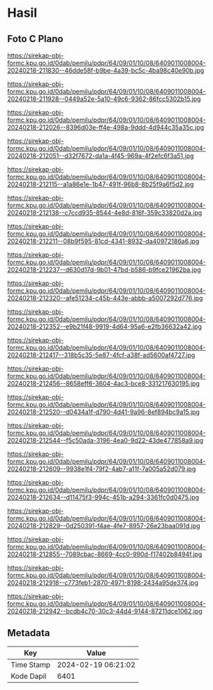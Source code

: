 # Hasil

## Foto C Plano

https://sirekap-obj-formc.kpu.go.id/0dab/pemilu/pdpr/64/09/01/10/08/6409011008004-20240218-211830--46dde58f-b9be-4a39-bc5c-4ba98c40e90b.jpg

https://sirekap-obj-formc.kpu.go.id/0dab/pemilu/pdpr/64/09/01/10/08/6409011008004-20240218-211928--0449a52e-5a10-49c6-9362-86fcc5302b15.jpg

https://sirekap-obj-formc.kpu.go.id/0dab/pemilu/pdpr/64/09/01/10/08/6409011008004-20240218-212026--8396d03e-ff4e-498a-9ddd-4d944c35a35c.jpg

https://sirekap-obj-formc.kpu.go.id/0dab/pemilu/pdpr/64/09/01/10/08/6409011008004-20240218-212051--d32f7672-da1a-4f45-969a-4f2efc6f3a51.jpg

https://sirekap-obj-formc.kpu.go.id/0dab/pemilu/pdpr/64/09/01/10/08/6409011008004-20240218-212115--a1a86e1e-1b47-491f-96b8-8b25f9a6f5d2.jpg

https://sirekap-obj-formc.kpu.go.id/0dab/pemilu/pdpr/64/09/01/10/08/6409011008004-20240218-212138--c7ccd935-8544-4e8d-816f-359c33820d2a.jpg

https://sirekap-obj-formc.kpu.go.id/0dab/pemilu/pdpr/64/09/01/10/08/6409011008004-20240218-212211--08b9f595-81cd-4341-8932-da40972186a6.jpg

https://sirekap-obj-formc.kpu.go.id/0dab/pemilu/pdpr/64/09/01/10/08/6409011008004-20240218-212237--d630d17d-9b01-47bd-b586-b9fce21962ba.jpg

https://sirekap-obj-formc.kpu.go.id/0dab/pemilu/pdpr/64/09/01/10/08/6409011008004-20240218-212320--afe51234-c45b-443e-abbb-a5007292d776.jpg

https://sirekap-obj-formc.kpu.go.id/0dab/pemilu/pdpr/64/09/01/10/08/6409011008004-20240218-212352--e9b21f48-9919-4d64-95a6-e2fb36632a42.jpg

https://sirekap-obj-formc.kpu.go.id/0dab/pemilu/pdpr/64/09/01/10/08/6409011008004-20240218-212417--318b5c35-5e87-4fcf-a38f-ad5600af4727.jpg

https://sirekap-obj-formc.kpu.go.id/0dab/pemilu/pdpr/64/09/01/10/08/6409011008004-20240218-212456--8658eff6-3604-4ac3-bce8-331217630195.jpg

https://sirekap-obj-formc.kpu.go.id/0dab/pemilu/pdpr/64/09/01/10/08/6409011008004-20240218-212520--d0434a1f-d790-4d41-9a96-8ef894bc9a15.jpg

https://sirekap-obj-formc.kpu.go.id/0dab/pemilu/pdpr/64/09/01/10/08/6409011008004-20240218-212544--f5c50ada-3196-4ea0-9d22-43de477858a9.jpg

https://sirekap-obj-formc.kpu.go.id/0dab/pemilu/pdpr/64/09/01/10/08/6409011008004-20240218-212609--9938e1f4-79f2-4ab7-a11f-7a005a52d079.jpg

https://sirekap-obj-formc.kpu.go.id/0dab/pemilu/pdpr/64/09/01/10/08/6409011008004-20240218-212634--d11475f3-994c-451b-a294-3361fc0d0475.jpg

https://sirekap-obj-formc.kpu.go.id/0dab/pemilu/pdpr/64/09/01/10/08/6409011008004-20240218-212829--0d250391-f4ae-4fe7-8957-26e23baa091d.jpg

https://sirekap-obj-formc.kpu.go.id/0dab/pemilu/pdpr/64/09/01/10/08/6409011008004-20240218-212855--7089cbac-8669-4cc0-990d-f17402b8494f.jpg

https://sirekap-obj-formc.kpu.go.id/0dab/pemilu/pdpr/64/09/01/10/08/6409011008004-20240218-212918--c773feb1-2870-4971-8198-2434a95de374.jpg

https://sirekap-obj-formc.kpu.go.id/0dab/pemilu/pdpr/64/09/01/10/08/6409011008004-20240218-212942--bcdb4c70-30c3-44d4-9144-87211dce1062.jpg


## Metadata

| Key        | Value               |
| ---------- | ------------------- |
| Time Stamp | 2024-02-19 06:21:02 |
| Kode Dapil | 6401                |



